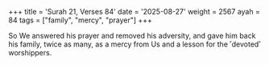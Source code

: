 +++
title = 'Surah 21, Verses 84'
date = '2025-08-27'
weight = 2567
ayah = 84
tags = ["family", "mercy", "prayer"]
+++

So We answered his prayer and removed his adversity, and gave him back his family, twice as many, as a mercy from Us and a lesson for the ˹devoted˺ worshippers.